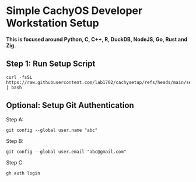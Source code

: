 # Simple CachyOS Developer Workstation Setup

**This is focused around Python, C, C++, R, DuckDB, NodeJS, Go, Rust and Zig.**

## Step 1: Run Setup Script

    curl -fsSL https://raw.githubusercontent.com/lab1702/cachysetup/refs/heads/main/setup.sh | bash

## Optional: Setup Git Authentication

Step A:

    git config --global user.name "abc"

Step B:

    git config --global user.email "abc@gmail.com"

Step C:

    gh auth login
